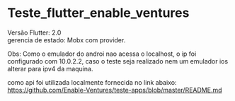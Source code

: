 # Teste_flutter_enable_ventures
 
Versão Flutter: 2.0<br>
gerencia de estado: Mobx com provider.

Obs: Como o emulador do androi nao acessa o localhost, 
o ip foi configurado com 10.0.2.2, caso o teste seja realizado nem um emulador ios alterar para ipv4 da maquina.

como api foi utilizada localmente fornecida no link abaixo:
<br>
https://github.com/Enable-Ventures/teste-apps/blob/master/README.md
